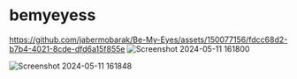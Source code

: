 # bemyeyess

https://github.com/jabermobarak/Be-My-Eyes/assets/150077156/fdcc68d2-b7b4-4021-8cde-dfd6a15f855e
![Screenshot 2024-05-11 161800](https://github.com/jabermobarak/Be-My-Eyes/assets/150077156/eb6fc284-ce3c-4d4b-b8c2-c4846c9615ed)

![Screenshot 2024-05-11 161848](https://github.com/jabermobarak/Be-My-Eyes/assets/150077156/bf230dc1-1e31-49f5-9d68-7566a6d68c59)

